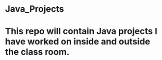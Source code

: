 # Java_Projects
# This repo will contain Java projects I have worked on inside and outside the class room.
